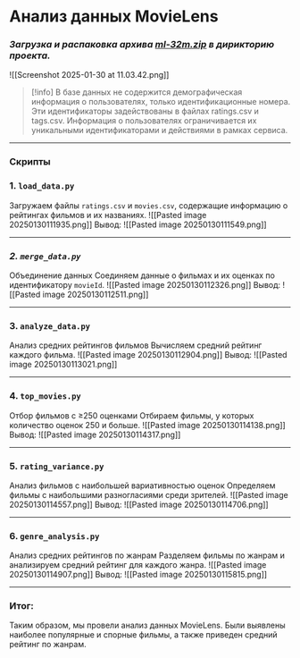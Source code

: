 # Анализ данных MovieLens
### ***Загрузка и распаковка архива [ml-32m.zip](https://files.grouplens.org/datasets/movielens/ml-32m.zip) в дирикторию проекта.***

   ![[Screenshot 2025-01-30 at 11.03.42.png]]

> [!info]
> В базе данных не содержится демографическая информация о пользователях, только идентификационные номера. Эти идентификаторы задействованы в файлах ratings.csv и tags.csv. Информация о пользователях ограничивается их уникальными идентификаторами и действиями в рамках сервиса.
> 

___
### Скрипты
### **1. `load_data.py`**
   Загружаем файлы `ratings.csv` и `movies.csv`, содержащие информацию о рейтингах фильмов и их названиях.
![[Pasted image 20250130111935.png]]
Вывод:
![[Pasted image 20250130111549.png]]
___
### ***2. `merge_data.py`***
   Объединение данных
    Соединяем данные о фильмах и их оценках по идентификатору `movieId`.
![[Pasted image 20250130112326.png]]
Вывод:
![[Pasted image 20250130112511.png]]
___
### **3. `analyze_data.py`**
   Анализ средних рейтингов фильмов
    Вычисляем средний рейтинг каждого фильма.
![[Pasted image 20250130112904.png]]
   Вывод:
![[Pasted image 20250130113021.png]]
___
### **4. `top_movies.py`**
   Отбор фильмов с ≥250 оценками
    Отбираем фильмы, у которых количество оценок 250 и больше.
![[Pasted image 20250130114138.png]]
   Вывод:
![[Pasted image 20250130114317.png]]
___
### **5. `rating_variance.py`**
   Анализ фильмов с наибольшей вариативностью оценок
    Определяем фильмы с наибольшими разногласиями среди зрителей.
![[Pasted image 20250130114557.png]]
   Вывод:
![[Pasted image 20250130114706.png]]
___
### **6. `genre_analysis.py`**
   Анализ средних рейтингов по жанрам
    Разделяем фильмы по жанрам и анализируем средний рейтинг для каждого жанра.
![[Pasted image 20250130114907.png]]
   Вывод:
![[Pasted image 20250130115815.png]]
___
### **Итог:**
Таким образом, мы провели анализ данных MovieLens. Были выявлены наиболее популярные и спорные фильмы, а также приведен средний рейтинг по жанрам.